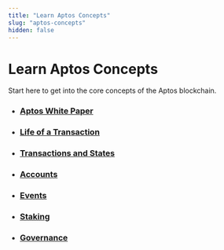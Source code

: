```yaml
---
title: "Learn Aptos Concepts"
slug: "aptos-concepts"
hidden: false
---
```


# Learn Aptos Concepts

Start here to get into the core concepts of the Aptos blockchain.

- ### [Aptos White Paper](../aptos-white-paper/index.md)
- ### [Life of a Transaction](../guides/basics-life-of-txn.md)
- ### [Transactions and States](./txns-states.md)
- ### [Accounts](./accounts.md)
- ### [Events](./events.md)
- ### [Staking](./staking.md)
- ### [Governance](./governance.md)
